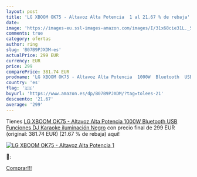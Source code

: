 ```yaml
---
layout: post
title: 'LG XBOOM OK75 - Altavoz Alta Potencia  1 al 21.67 % de rebaja'
date: 
image: 'https://images-eu.ssl-images-amazon.com/images/I/31x68cie31L._SL200_.jpg'
comments: true
category: ofertas
author: ring
slug: 'B07B9PJXDM-es'
actualPrice: 299 EUR
currency: EUR
price: 299
comparePrice: 381.74 EUR
prodname: 'LG XBOOM OK75 - Altavoz Alta Potencia  1000W  Bluetooth  USB  Funciones DJ  Karaoke  iluminación   Negro'
country: 'es'
flag: '🇪🇸'
buyurl: 'https://www.amazon.es/dp/B07B9PJXDM/?tag=tolees-21'
descuento: '21.67'
average: '299'
---
```


Tienes [LG XBOOM OK75 - Altavoz Alta Potencia  1000W  Bluetooth  USB  Funciones DJ  Karaoke  iluminación   Negro](https://www.amazon.es/dp/B07B9PJXDM/?tag=tolees-21) con precio final de  299 EUR (original: 381.74 EUR) (21.67 %  de rebaja) aqui!

[![LG XBOOM OK75 - Altavoz Alta Potencia  1](https://images-eu.ssl-images-amazon.com/images/I/31x68cie31L._SL200_.jpg)](https://www.amazon.es/dp/B07B9PJXDM/?tag=tolees-21)

🔎:


[Comprar!!!](https://www.amazon.es/dp/B07B9PJXDM/?tag=tolees-21)

